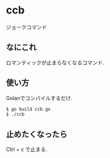 # ccb

ジョークコマンド

## なにこれ

ロマンティックが止まらなくなるコマンド.

## 使い方

Golanでコンパイルするだけ.

``` bash
$ go build ccb.go
$ ./ccb
```

## 止めたくなったら

Ctrl + c で止まる.
